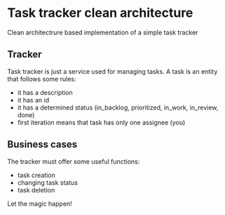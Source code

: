 # Task tracker clean architecture
Clean architectrure based implementation of a simple task tracker 

## Tracker
Task tracker is just a service used for managing tasks.
A task is an entity that follows some rules:
- it has a description
- it has an id
- it has a determined status (in_backlog, prioritized, in_work, in_review, done)
- first iteration means that task has only one assignee (you)

## Business cases
The tracker must offer some useful functions:
- task creation
- changing task status
- task deletion

Let the magic happen!
